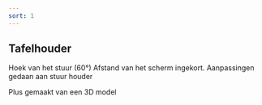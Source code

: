 ```yaml
---
sort: 1
---
```


## Tafelhouder

Hoek van het stuur (60°) 
Afstand van het scherm ingekort.
Aanpassingen gedaan aan stuur houder
 
 Plus gemaakt van een 3D model
 